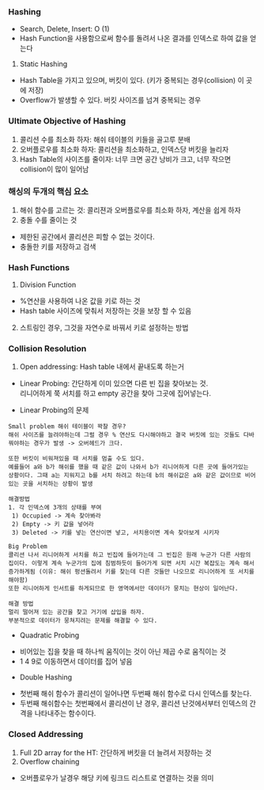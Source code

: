 ### Hashing
* Search, Delete, Insert: O (1)
* Hash Function을 사용함으로써 함수를 돌려서 나온 결과를 인덱스로 하여 값을 얻는다
1. Static Hashing
* Hash Table을 가지고 있으며, 버킷이 있다. (키가 중복되는 경우(collision) 이 곳에 저장)
* Overflow가 발생할 수 있다. 버킷 사이즈를 넘겨 중복되는 경우

### Ultimate Objective of Hashing
1. 콜리션 수를 최소화 하자: 해쉬 테이블의 키들을 골고루 분배
2. 오버플로우를 최소화 하자: 콜리션을 최소화하고, 인덱스당 버킷을 늘리자
3. Hash Table의 사이즈를 줄이자: 너무 크면 공간 낭비가 크고, 너무 작으면 collision이 많이 일어남

### 해싱의 두개의 핵심 요소
1. 해쉬 함수를 고르는 것: 콜리젼과 오버플로우를 최소화 하자, 계산을 쉽게 하자
2. 충돌 수를 줄이는 것
* 제한된 공간에서 콜리션은 피할 수 없는 것이다.
* 충돌한 키를 저장하고 검색

### Hash Functions
1. Division Function
* %연산을 사용하여 나온 값을 키로 하는 것
* Hash table 사이즈에 맞춰서 저장하는 것을 보장 할 수 있음
2. 스트링인 경우, 그것을 자연수로 바꿔서 키로 설정하는 방법

### Collision Resolution
1. Open addressing: Hash table 내에서 끝내도록 하는거
- Linear Probing: 간단하게 이미 있으면 다른 빈 집을 찾아보는 것.
 <br>리니어하게 쭉 서치를 하고 empty 공간을 찾아 그곳에 집어넣는다.
* Linear Probing의 문제
```
Small problem 해쉬 테이블이 꽉찰 경우?
해쉬 사이즈를 늘려야하는데 그럴 경우 % 연산도 다시해야하고 결국 버킷에 있는 것들도 다바꿔야하는 경우가 발생 -> 오버헤드가 크다.

또한 버킷이 비워져있을 때 서치를 멈출 수도 있다.
예를들어 a와 b가 해쉬를 했을 때 같은 값이 나와서 b가 리니어하게 다른 곳에 들어가있는 상황이다. 그때 a는 지워지고 b를 서치 하려고 하는데 b의 해쉬값은 a와 같은 값이므로 비어있는 곳을 서치하는 상황이 발생

해결방법
1. 각 인덱스에 3개의 상태를 부여
 1) Occupied -> 계속 찾아봐라
 2) Empty -> 키 값을 넣어라
 3) Deleted -> 키를 넣는 연산이면 넣고, 서치용이면 계속 찾아보게 시키자

Big Problem
콜리션 나서 리니어하게 서치를 하고 빈집에 들어가는데 그 빈집은 원래 누군가 다른 사람의 집이다. 이렇게 계속 누군가의 집에 침범하듯이 들어가게 되면 서치 시간 복잡도는 계속 해서 증가하게됨 (이유: 해쉬 펑션돌려서 키를 찾는데 다른 것들만 나오므로 리니어하게 또 서치를 해야함)
또한 리니어하게 인서트를 하게되므로 한 영역에서만 데이터가 뭉치는 현상이 일어난다.

해결 방법
멀리 떨어져 있는 공간을 찾고 거기에 삽입을 하자.
부분적으로 데이터가 뭉쳐지려는 문제를 해결할 수 있다.
```
- Quadratic Probing
* 비어있는 집을 찾을 때 하나씩 움직이는 것이 아닌 제곱 수로 움직이는 것
* 1 4 9로 이동하면서 데이터를 집어 넣음
- Double Hashing
* 첫번째 해쉬 함수가 콜리션이 일어나면 두번째 해쉬 함수로 다시 인덱스를 찾는다.
* 두번째 해쉬함수는 첫번째에서 콜리션이 난 경우, 콜리션 난것에서부터 인덱스의 간격을 나타내주는 함수이다.

### Closed Addressing
1. Full 2D array for the HT: 간단하게 버킷을 더 늘려서 저장하는 것
2. Overflow chaining
- 오버플로우가 날경우 해당 키에 링크드 리스트로 연결하는 것을 의미
